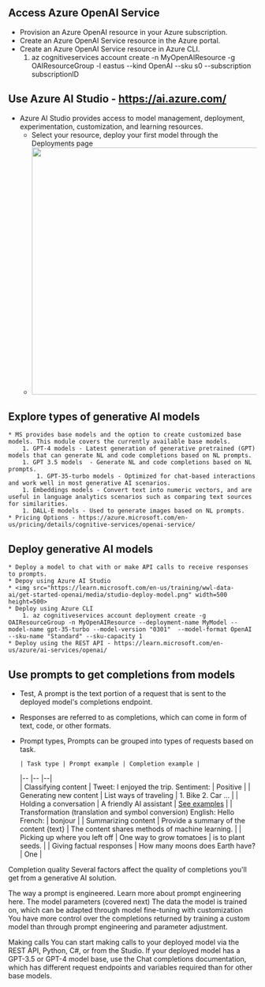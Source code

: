 ## Access Azure OpenAI Service
  * Provision an Azure OpenAI resource in your Azure subscription.
  * Create an Azure OpenAI Service resource in the Azure portal.
  * Create an Azure OpenAI Service resource in Azure CLI.
	  1. az cognitiveservices account create -n MyOpenAIResource -g OAIResourceGroup -l eastus --kind OpenAI --sku s0 --subscription subscriptionID
  
## Use Azure AI Studio -  https://ai.azure.com/
  * Azure AI Studio provides access to model management, deployment, experimentation, customization, and learning resources.
	* Select your resource, deploy your first model through the Deployments page
	* <img src="https://learn.microsoft.com/en-us/training/wwl-data-ai/get-started-openai/media/studio-deployment.png" width=500 height=500>

## Explore types of generative AI models
	* MS provides base models and the option to create customized base models. This module covers the currently available base models.
		1. GPT-4 models - Latest generation of generative pretrained (GPT) models that can generate NL and code completions based on NL prompts.
		1. GPT 3.5 models  - Generate NL and code completions based on NL prompts. 
			1. GPT-35-turbo models - Optimized for chat-based interactions and work well in most generative AI scenarios.
		1. Embeddings models - Convert text into numeric vectors, and are useful in language analytics scenarios such as comparing text sources for similarities.
		1. DALL-E models - Used to generate images based on NL prompts. 
	* Pricing Options - https://azure.microsoft.com/en-us/pricing/details/cognitive-services/openai-service/

## Deploy generative AI models
	* Deploy a model to chat with or make API calls to receive responses to prompts.
	* Depoy using Azure AI Studio
	* <img src="https://learn.microsoft.com/en-us/training/wwl-data-ai/get-started-openai/media/studio-deploy-model.png" width=500 height=500>
	* Deploy using Azure CLI
		1. az cognitiveservices account deployment create -g OAIResourceGroup -n MyOpenAIResource --deployment-name MyModel --model-name gpt-35-turbo --model-version "0301"  --model-format OpenAI --sku-name "Standard" --sku-capacity 1
	* Deploy using the REST API - https://learn.microsoft.com/en-us/azure/ai-services/openai/

## Use prompts to get completions from models
  * Test, A prompt is the text portion of a request that is sent to the deployed model's completions endpoint. 
  * Responses are referred to as completions, which can come in form of text, code, or other formats.
  * Prompt types, Prompts can be grouped into types of requests based on task.
  
		| Task type | Prompt example | Completion example |
    |-- |-- |--|  
  	| Classifying content | Tweet: I enjoyed the trip. Sentiment: | Positive |
  	| Generating new content | List ways of traveling | 1. Bike 2. Car ... |
  	| Holding a conversation | A friendly AI assistant | <a href="https://learn.microsoft.com/en-us/azure/ai-services/openai/how-to/completions#conversation?portal=true">See examples</a> |
  	| Transformation (translation and symbol conversion) English: Hello French: | bonjour |
  	| Summarizing content | Provide a summary of the content {text} | The content shares methods of machine learning. |
  	| Picking up where you left off | One way to grow tomatoes | is to plant seeds. |
  	| Giving factual responses | How many moons does Earth have? | One |

Completion quality
Several factors affect the quality of completions you'll get from a generative AI solution.

The way a prompt is engineered. Learn more about prompt engineering here.
The model parameters (covered next)
The data the model is trained on, which can be adapted through model fine-tuning with customization
You have more control over the completions returned by training a custom model than through prompt engineering and parameter adjustment.

Making calls
You can start making calls to your deployed model via the REST API, Python, C#, or from the Studio. If your deployed model has a GPT-3.5 or GPT-4 model base, use the Chat completions documentation, which has different request endpoints and variables required than for other base models.
